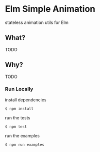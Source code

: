 # Elm Simple Animation

stateless animation utils for Elm

## What?

TODO

## Why?

TODO

### Run Locally

install dependencies

```
$ npm install
```

run the tests

```
$ npm test
```

run the examples

```
$ npm run examples
```
